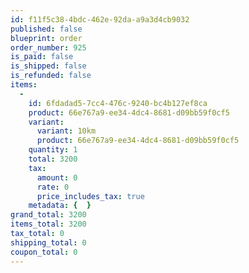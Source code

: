 ```yaml
---
id: f11f5c38-4bdc-462e-92da-a9a3d4cb9032
published: false
blueprint: order
order_number: 925
is_paid: false
is_shipped: false
is_refunded: false
items:
  -
    id: 6fdadad5-7cc4-476c-9240-bc4b127ef8ca
    product: 66e767a9-ee34-4dc4-8681-d09bb59f0cf5
    variant:
      variant: 10km
      product: 66e767a9-ee34-4dc4-8681-d09bb59f0cf5
    quantity: 1
    total: 3200
    tax:
      amount: 0
      rate: 0
      price_includes_tax: true
    metadata: {  }
grand_total: 3200
items_total: 3200
tax_total: 0
shipping_total: 0
coupon_total: 0
---
```

